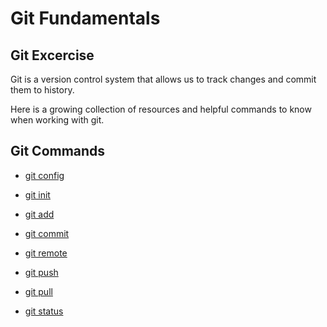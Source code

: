 # Git Fundamentals 

## Git Excercise
Git is a version control system that allows us to track changes and commit them to history. 

Here is a growing collection of resources and helpful commands to know when working with git.
## Git Commands
- [git config](./commands/Config.md)

- [git init](./commands/Init.md)

- [git add](./commands/Add.md)

- [git commit](./commands/Commit.md)

- [git remote](./commands/Remote.md)

- [git push](./commands/Push.md)

- [git pull](./commands/Pull.md)

- [git status](./Commands/Status.md)